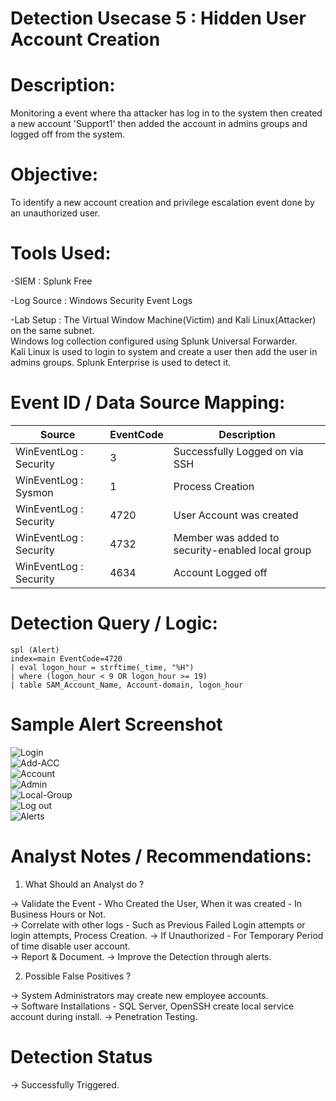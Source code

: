 

# Detection Usecase 5 : Hidden User Account Creation


# Description: 
Monitoring a event where tha attacker has log in to the system then created a 
new account 'Support1' then added the account in admins groups and logged off from the system.


# Objective:
To identify a new account creation and privilege escalation event done by an unauthorized user.

# Tools Used:

-SIEM : Splunk Free

-Log Source : Windows Security Event Logs 

-Lab Setup : The Virtual Window Machine(Victim) and Kali Linux(Attacker) on the same subnet.  
             Windows log collection configured using Splunk Universal Forwarder.  
             Kali Linux is used to login to system and create a user then add the user in admins groups.
             Splunk Enterprise is used to detect it.


# Event ID / Data Source Mapping:

|Source                  | EventCode | Description                                      |
|------------------------|-----------|--------------------------------------------------|
| WinEventLog : Security | 3         | Successfully Logged on via SSH                   |
| WinEventLog : Sysmon   | 1         | Process Creation                                 |
| WinEventLog : Security | 4720      | User Account was created                         |
| WinEventLog : Security | 4732      | Member was added to security-enabled local group |
| WinEventLog : Security | 4634      | Account Logged off                               | 

# Detection Query / Logic:

```
spl (Alert)
index=main EventCode=4720  
| eval logon_hour = strftime(_time, "%H")   
| where (logon_hour < 9 OR logon_hour >= 19)  
| table SAM_Account_Name, Account-domain, logon_hour
```


# Sample Alert Screenshot

![Login](<../logs/Screenshot 2025-05-18 161602.png>)  
![Add-ACC](<../logs/Screenshot 2025-05-18 160557.png>)  
![Account](<../logs/Screenshot 2025-05-18 155404.png>)  
![Admin](<../logs/Screenshot 2025-05-18 161821.png>)  
![Local-Group](<../logs/Screenshot 2025-05-18 162348.png>)  
![Log out](<../logs/Screenshot 2025-05-18 152814.png>)  
![Alert](<../logs/Screenshot 2025-05-18 165056.png>)s


# Analyst Notes / Recommendations:

1) What Should an Analyst do ? 

-> Validate the Event - Who Created the User, When it was created - In Business Hours or Not.  
-> Correlate with other logs - Such as Previous Failed Login attempts or login attempts, Process Creation.
-> If Unauthorized  - For Temporary Period of time disable user account.  
-> Report & Document.
-> Improve the Detection through alerts.

2) Possible False Positives ?

-> System Administrators may create new employee accounts.  
-> Software Installations - SQL Server, OpenSSH create local service account during install.
-> Penetration Testing.

# Detection Status
-> Successfully Triggered.


